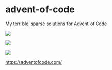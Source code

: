 # advent-of-code
My terrible, sparse solutions for Advent of Code

![](https://img.shields.io/badge/day%20📅-26-blue)

![](https://img.shields.io/badge/stars%20⭐-17-yellow)

![](https://img.shields.io/badge/days%20completed-8-red)

https://adventofcode.com/

